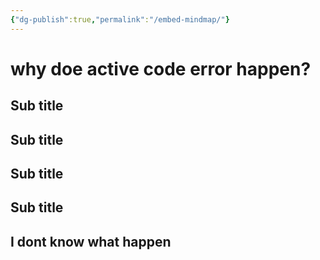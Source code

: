 ```yaml
---
{"dg-publish":true,"permalink":"/embed-mindmap/"}
---
```



<div class="transclusion internal-embed is-loaded"><div class="markdown-embed">





# why doe active code error happen?

## 

## Sub title

## Sub title

## Sub title

## Sub title

## I dont know what happen

</div></div>
